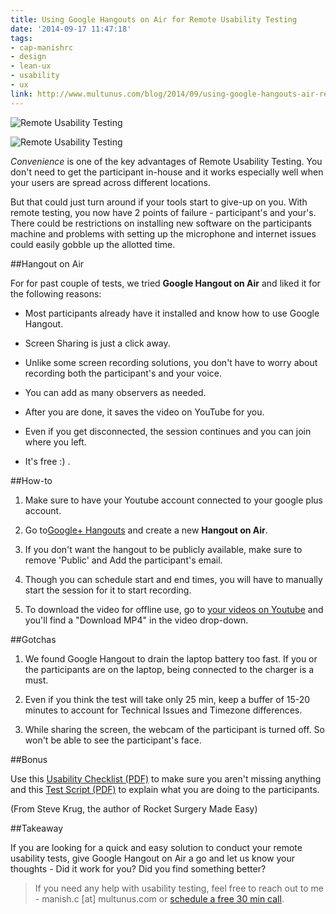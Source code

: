 ```yaml
---
title: Using Google Hangouts on Air for Remote Usability Testing
date: '2014-09-17 11:47:18'
tags:
- cap-manishrc
- design
- lean-ux
- usability
- ux
link: http://www.multunus.com/blog/2014/09/using-google-hangouts-air-remote-usability-testing/
---
```


![Remote Usability Testing](http://www.multunus.com/wp-content/uploads/2014/09/6963131702_a1037a4a0f_b-e1410934533354.jpg)

![Remote Usability Testing](http://www.multunus.com/wp-content/uploads/2014/09/6963131702_a1037a4a0f_b-e1410934533354.jpg)

*Convenience* is one of the key advantages of Remote Usability Testing. You don't need to get the participant in-house and it works especially well when your users are spread across different locations.

But that could just turn around if your tools start to give-up on you. With remote testing, you now have 2 points of failure - participant's and your's. There could be restrictions on installing new software on the participants machine and problems with setting up the microphone and internet issues could easily gobble up the allotted time.


##Hangout on Air


For for past couple of tests, we tried **Google Hangout on Air** and liked it for the following reasons:


* Most participants already have it installed and know how to use Google Hangout.

    
* Screen Sharing is just a click away.

    
* Unlike some screen recording solutions, you don't have to worry about recording both the participant's and your voice.

    
* You can add as many observers as needed.

    
* After you are done, it saves the video on YouTube for you.

    
* Even if you get disconnected, the session continues and you can join where you left.

    
* It's free :) .


##How-to



1. Make sure to have your Youtube account connected to your google plus account.

    
2. Go to[Google+ Hangouts](https://plus.google.com/hangouts/onair) and create a new **Hangout on Air**.

    
3. If you don't want the hangout to be publicly available, make sure to remove 'Public' and Add the participant's email.

    
4. Though you can schedule start and end times, you will have to manually start the session for it to start recording.

    
5. To download the video for offline use, go to [your videos on Youtube](https://www.youtube.com/my_videos) and you'll find a "Download MP4" in the video drop-down.


##Gotchas



1. We found Google Hangout to drain the laptop battery too fast. If you or the participants are on the laptop, being connected to the charger is a must.

    
2. Even if you think the test will take only 25 min, keep a buffer of 15-20 minutes to account for Technical Issues and Timezone differences.

    
3. While sharing the screen, the webcam of the participant is turned off. So won't be able to see the participant's face.


##Bonus


Use this [Usability Checklist (PDF)](http://sensible.com/downloads/checklists.pdf) to make sure you aren't missing anything and this [Test Script (PDF)](http://sensible.com/downloads/test-script.pdf) to explain what you are doing to the participants.

(From Steve Krug, the author of Rocket Surgery Made Easy)


##Takeaway


If you are looking for a quick and easy solution to conduct your remote usability tests, give Google Hangout on Air a go and let us know your thoughts - 
Did it work for you? Did you find something better?


> If you need any help with usability testing, feel free to reach out to me - manish.c [at] multunus.com or [schedule a free 30 min call](https://www.sohelpful.me/manishrc).
